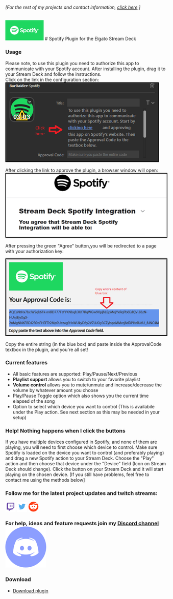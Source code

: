 ###### [For the rest of my projects and contact information, [click here](https://barraider.github.io) ]

<img src="/images/spotlogo.png" height="63" width="120"/> 
# Spotify Plugin for the Elgato Stream Deck

### Usage

Please note, to use this plugin you need to authorize this app to communicate with your Spotify account. After installing the plugin, drag it to your Stream Deck and follow the instructions.  
Click on the link in the configuration section:  
<img src="/images/spothelp0.png" style="border:2px solid black"/>  

After clicking the link to approve the plugin, a browser window will open:  
<img src="/images/spothelp1.png" style="border:2px solid black" />  

After pressing the green "Agree" button,you will be redirected to a page with your authorization key:

<img src="/images/spothelp2.png" style="border:2px solid black" />  

Copy the entire string (in the blue box) and paste inside the ApprovalCode textbox in the plugin, and you're all set!

### Current features

- All basic features are supported: Play/Pause/Next/Previous
- **Playlist support** allows you to switch to your favorite playlist
- **Volume control** allows you to mute/unmute and increase/decrease the volume by whatever amount you choose
- Play/Pause Toggle option which also shows you the current time elapsed of the song
- Option to select which device you want to control (This is availabile under the Play action. See next section as this may be needed in your setup)

### Help! Nothing happens when I click the buttons
If you have multiple devices configured in Spotify, and none of them are playing, you will need to first choose which device to control. Make sure Spotify is loaded on the device you want to control (and preferably playing) and drag a new Spotify action to your Stream Deck. Choose the "Play" action and then choose that device under the "Device" field (Icon on Stream Deck should change). Click the button on your Stream Deck and it will start playing on the chosen device.
[If you still have problems, feel free to contact me using the methods below]

### Follow me for the latest project updates and twitch streams:  
<a href="https://www.twitch.tv/barraider/" alt="@BarRaider"><img src="/images/twitch.png" height="32" width="32"/></a> 
<a href="https://twitter.com/realBarRaider" alt="@realBarRaider"><img src="/images/brtwit.png" height="32" width="32"/></a> 
<a href="https://www.reddit.com/user/BarRaider" alt="@BarRaider"><img src="/images/brred.png" height="32" width="32"/></a> 

### For help, ideas and feature requests join my [Discord channel](https://discord.gg/7E37fYm) <a href="https://discord.gg/7E37fYm"><img src="/images/discord.png" class="discord-img"></a>

### Download

* [Download plugin](https://github.com/BarRaider/barraider.github.io/raw/master/utils/com.barraider.spotify.streamDeckPlugin)

